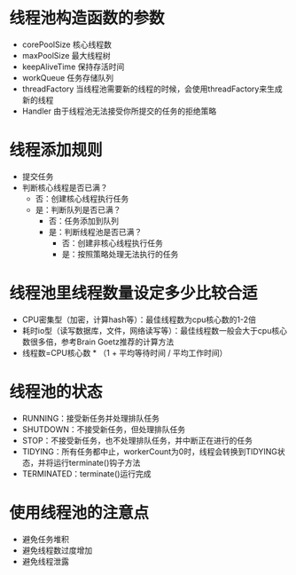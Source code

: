# 线程池构造函数的参数
- corePoolSize 核心线程数
- maxPoolSize 最大线程树
- keepAliveTime 保持存活时间
- workQueue 任务存储队列
- threadFactory 当线程池需要新的线程的时候，会使用threadFactory来生成新的线程
- Handler 由于线程池无法接受你所提交的任务的拒绝策略


# 线程添加规则
- 提交任务
- 判断核心线程是否已满？
  - 否：创建核心线程执行任务
  - 是：判断队列是否已满？
    - 否：任务添加到队列
    - 是：判断线程池是否已满？
      - 否：创建非核心线程执行任务
      - 是：按照策略处理无法执行的任务

# 线程池里线程数量设定多少比较合适
- CPU密集型（加密，计算hash等）：最佳线程数为cpu核心数的1-2倍
- 耗时io型（读写数据库，文件，网络读写等）：最佳线程数一般会大于cpu核心数很多倍，参考Brain Goetz推荐的计算方法
- 线程数=CPU核心数 * （1 + 平均等待时间 / 平均工作时间）

# 线程池的状态
- RUNNING：接受新任务并处理排队任务
- SHUTDOWN：不接受新任务，但处理排队任务
- STOP：不接受新任务，也不处理排队任务，并中断正在进行的任务
- TIDYING：所有任务都中止，workerCount为0时，线程会转换到TIDYING状态，并将运行terminate()钩子方法
- TERMINATED：terminate()运行完成

# 使用线程池的注意点
- 避免任务堆积
- 避免线程数过度增加
- 避免线程泄露
